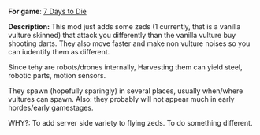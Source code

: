 **For game**: [7 Days to Die](https://7daystodie.com)

**Description:**
This mod just adds some zeds (1 currently, that is a vanilla vulture skinned) that attack you differently than the vanilla vulture buy shooting darts. They also move faster and make non vulture noises so you can iudentify them as different.

Since tehy are robots/drones internally, Harvesting them can yield steel, robotic parts, motion sensors.

They spawn (hopefully sparingly) in several places, usually when/where vultures can spawn. Also: they probably will not appear much in early hordes/early gamestages.

WHY?: To add server side variety to flying zeds. To do something different.

